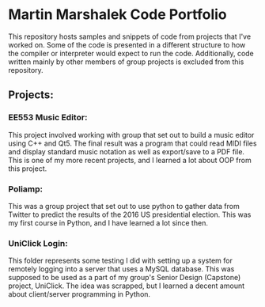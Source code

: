 # Martin Marshalek Code Portfolio
This repository hosts samples and snippets of code from projects that I've worked on. Some of the code is presented in a different structure to how the compiler or interpreter would expect to run the code. Additionally, code written mainly by other members of group projects is excluded from this repository.

## Projects:

### EE553 Music Editor:
This project involved working with group that set out to build a music editor using C++ and Qt5. The final result was a program that could read MIDI files and display standard music notation as well as export/save to a PDF file. This is one of my more recent projects, and I learned a lot about OOP from this project.

### Poliamp:
This was a group project that set out to use python to gather data from Twitter to predict the results of the 2016 US presidential election. This was my first course in Python, and I have learned a lot since then.

### UniClick Login:
This folder represents some testing I did with setting up a system for remotely logging into a server that uses a MySQL database. This was supposed to be used as a part of my group's Senior Design (Capstone) project, UniClick. The idea was scrapped, but I learned a decent amount about client/server programming in Python. 